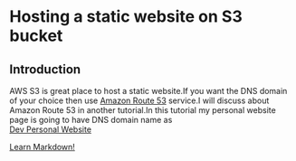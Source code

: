 # Hosting a static website on S3 bucket

## Introduction
AWS S3 is great place to host a static website.If you want the DNS domain of your choice then use [Amazon Route 53](https://aws.amazon.com/route53/) service.I will discuss about Amazon Route 53 in another tutorial.In this tutorial my personal website page is going to have DNS domain name as<br> 
[Dev Personal Website](https://devashishwebsite.s3.ap-southeast-2.amazonaws.com/index.html)

<a href="https://devashishwebsite.s3.ap-southeast-2.amazonaws.com/index.html" target="new">Learn Markdown!</a>
